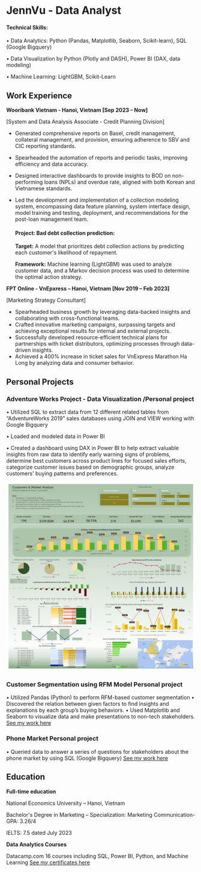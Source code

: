 # JennVu - Data Analyst

#### Technical Skills:

• Data Analytics: Python (Pandas, Matplotlib, Seaborn, Scikit-learn), SQL (Google Bigquery)

• Data Visualization by Python (Plotly and DASH), Power BI (DAX, data modeling)

• Machine Learning: LightGBM, Scikit-Learn

## Work Experience
**Wooribank Vietnam - Hanoi, Vietnam [Sep 2023 – Now]**

[System and Data Analysis Associate - Credit Planning Division]
- Generated comprehensive reports on Basel, credit management, collateral management, and provision, ensuring adherence to SBV and CIC reporting standards.
- Spearheaded the automation of reports and periodic tasks, improving efficiency and data accuracy.
- Designed interactive dashboards to provide insights to BOD on non-performing loans (NPLs) and overdue rate, aligned with both Korean and Vietnamese standards.
- Led the development and implementation of a collection modeling system, encompassing data feature planning, system interface design, model training and testing, deployment, and recommendations for the post-loan management team.
  #### Project: Bad debt collection prediction:
  **Target:**
  A model that prioritizes debt collection actions by predicting each customer's likelihood of repayment.
  
  **Framework:**
  Machine learning (LightGBM) was used to analyze customer data, and a Markov decision process was used to determine the optimal action strategy.

**FPT Online - VnEpxress – Hanoi, Vietnam [Nov 2019 – Feb 2023]**

[Marketing Strategy Consultant]
- Spearheaded business growth by leveraging data-backed insights and collaborating with cross-functional teams.
- Crafted innovative marketing campaigns, surpassing targets and achieving exceptional results for internal and external projects.
- Successfully developed resource-efficient technical plans for partnerships with ticket distributors, optimizing processes through data-driven insights.
- Achieved a 400% increase in ticket sales for VnExpress Marathon Ha Long by analyzing data and consumer behavior.


## Personal Projects

### Adventure Works Project - Data Visualization /Personal project
• Utilized SQL to extract data from 12 different related tables from “AdventureWorks 2019” sales
databases using JOIN and VIEW working with Google Bigquery

• Loaded and modeled data in Power BI

• Created a dashboard using DAX in Power BI to help extract valuable insights from raw data to
identify early warning signs of problems, determine best customers across product lines for focused
sales efforts, categorize customer issues based on demographic groups, analyze customers' buying
patterns and preferences.

![Final Dashboard looks like this](assess/K14-+Vu+Ngoc+Huyen+-+Project+3.jpg)
### Customer Segmentation using RFM Model Personal project
• Utilized Pandas (Python) to perform RFM-based customer segmentation
• Discovered the relation between given factors to find insights and explanations by each group’s buying
behaviors.
• Used Matplotlib and Seaborn to visualize data and make presentations to non-tech stakeholders.
[See my work here](https://github.com/JennVu/Python.CustomerSegmentation/tree/main)
### Phone Market Personal project
• Queried data to answer a series of questions for stakeholders about the phone market by using SQL
(Google Bigquery)
[See my work here](https://console.cloud.google.com/bigquery?sq=886752833240:2b280ea73abe47ce9abc0bf9be5eb412&project=youtube-project-394302&ws=!1m4!1m3!8m2!1s886752833240!2s2b280ea73abe47ce9abc0bf9be5eb412)

## Education
**Full-time education**

National Economics University – Hanoi, Vietnam

Bachelor's Degree in Marketing – Specialization: Marketing Communication- GPA: 3.26/4

IELTS: 7.5 dated July 2023

**Data Analytics Courses**

Datacamp.com 16 courses including SQL, Power BI, Python, and Machine Learning
[See my certificates here](https://drive.google.com/drive/folders/1QnfDKsw97YlSYwgNIhzFUYm1eYda4s05)
